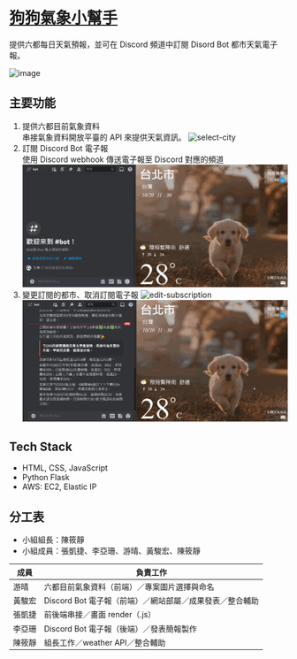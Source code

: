 # [狗狗氣象小幫手](http://44.219.151.161:3300/)

提供六都每日天氣預報，並可在 Discord 頻道中訂閱 Disord Bot 都市天氣電子報。

<img width="600" alt="image" src="https://github.com/jingxcc/wehelp-team-practice/assets/22387699/f755338b-4fc0-4307-a4de-e46f65fad609">

## 主要功能

1. 提供六都目前氣象資料\
   串接氣象資料開放平臺的 API 來提供天氣資訊。
   ![select-city](./static/README/select.gif)
2. 訂閱 Discord Bot 電子報\
   使用 Discord webhook 傳送電子報至 Discord 對應的頻道
   ![subscribe](./static/README/subscribe.gif)
3. 變更訂閱的都市、取消訂閱電子報
   ![edit-subscription](./static/README/edit_subscription.gif)
   ![cancel-subscription](./static/README/cancel_subscription.gif)

## Tech Stack

- HTML, CSS, JavaScript
- Python Flask
- AWS: EC2, Elastic IP

## 分工表

- 小組組長：陳筱靜
- 小組成員：張凱捷、李亞珊、游晴、黃駿宏、陳筱靜

| 成員   | 負責工作                                                 |
| ------ | -------------------------------------------------------- |
| 游晴   | 六都目前氣象資料（前端）／專案圖片選擇與命名             |
| 黃駿宏 | Discord Bot 電子報（前端）／網站部屬／成果發表／整合輔助 |
| 張凱捷 | 前後端串接／畫面 render（.js）                           |
| 李亞珊 | Discord Bot 電子報（後端）／發表簡報製作                 |
| 陳筱靜 | 組長工作／weather API／整合輔助                          |

